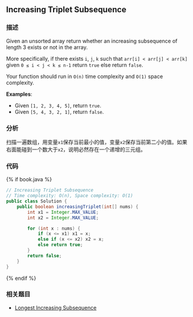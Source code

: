 ## Increasing Triplet Subsequence


### 描述

Given an unsorted array return whether an increasing subsequence of length 3 exists or not in the array.

More specifically, if there exists `i`, `j`, `k` such that `arr[i] < arr[j] < arr[k]` given `0 ≤ i < j < k ≤ n-1` return `true` else return `false`.

Your function should run in `O(n)` time complexity and `O(1)` space complexity.

**Examples**:

* Given `[1, 2, 3, 4, 5]`, return `true`.
* Given `[5, 4, 3, 2, 1]`, return `false`.


### 分析

扫描一遍数组，用变量`x1`保存当前最小的值，变量`x2`保存当前第二小的值。如果右面能碰到一个数大于`x2`，说明必然存在一个递增的三元组。


### 代码

{% if book.java %}
```java
// Increasing Triplet Subsequence
// Time complexity: O(n), Space complexity: O(1)
public class Solution {
    public boolean increasingTriplet(int[] nums) {
        int x1 = Integer.MAX_VALUE;
        int x2 = Integer.MAX_VALUE;

        for (int x : nums) {
            if (x <= x1) x1 = x;
            else if (x <= x2) x2 = x;
            else return true;
        }
        return false;
    }
}
```
{% endif %}


### 相关题目

* [Longest Increasing Subsequence](../../dp/longest-increasing-subsequence.md)
